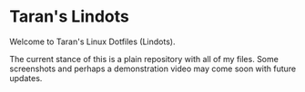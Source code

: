 # Taran's Lindots

Welcome to Taran's Linux Dotfiles (Lindots).

The current stance of this is a plain repository with all of my files. Some screenshots and perhaps a demonstration video may come soon with future updates.
